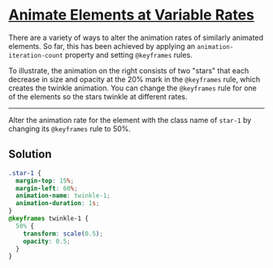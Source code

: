 # [Animate Elements at Variable Rates](https://learn.freecodecamp.org/responsive-web-design/applied-visual-design/animate-elements-at-variable-rates)

There are a variety of ways to alter the animation rates of similarly animated elements. So far, this has been achieved by applying an `animation-iteration-count` property and setting `@keyframes` rules.

To illustrate, the animation on the right consists of two "stars" that each decrease in size and opacity at the 20% mark in the `@keyframes` rule, which creates the twinkle animation. You can change the `@keyframes` rule for one of the elements so the stars twinkle at different rates.

---

Alter the animation rate for the element with the class name of `star-1` by changing its `@keyframes` rule to 50%.

## Solution

```css
.star-1 {
  margin-top: 15%;
  margin-left: 60%;
  animation-name: twinkle-1;
  animation-duration: 1s;
}
@keyframes twinkle-1 {
  50% {
    transform: scale(0.5);
    opacity: 0.5;
  }
}
```